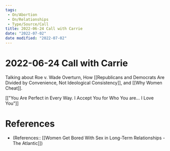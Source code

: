 ```yaml
---
tags:
 - On/Abortion
 - On/Relationships
 - Type/Source/Call
title: 2022-06-24 Call with Carrie
date: "2022-07-02"
date modified: "2022-07-02"
---
```


# 2022-06-24 Call with Carrie
Talking about Roe v. Wade Overturn, How [[Republicans and Democrats Are Divided by Convenience, Not Ideological Consistency]], and [[Why Women Cheat]].

[["You Are Perfect in Every Way. I Accept You for Who You are… I Love You"]]

# References
- (References:: [[Women Get Bored With Sex in Long-Term Relationships - The Atlantic]])
